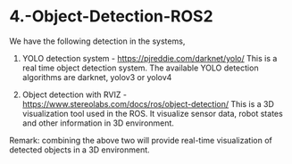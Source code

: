 # 4.-Object-Detection-ROS2

We have the following detection in the systems, 
1. YOLO detection system - https://pjreddie.com/darknet/yolo/
   This is a real time object detection system.
   The available YOLO detection algorithms are darknet, yolov3 or yolov4
   
3. Object detection with RVIZ - https://www.stereolabs.com/docs/ros/object-detection/
   This is a 3D visualization tool used in the ROS. It visualize sensor data, robot states and other information in 3D environment. 

Remark: combining the above two will provide real-time visualization of detected objects in a 3D environment.
